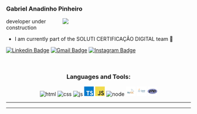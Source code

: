 ### Gabriel Anadinho Pinheiro 
<img align="right" src="https://xtudodaweb.com/wp-content/uploads/2020/06/Tipos-de-Desenvolvedores.png" width="350"/>

developer under construction

- I am currently part of the SOLUTI CERTIFICAÇÂO DIGITAL team 💚

[![Linkedin Badge](https://img.shields.io/badge/gabriel-Anadinho-8257e5?style=flat-square&labelColor=8257e5&logo=linkedin&logoColor=white&link=https://www.linkedin.com/in/gabriel-anadinho-0076921a3/)](https://www.linkedin.com/in/gabriel-anadinho-0076921a3/)
[![Gmail Badge](https://img.shields.io/badge/-gabrielanadinho@gmail.com-8257e5?style=flat-square&labelColor=8257e5&logo=Gmail&logoColor=white&link=mailto:gabrielanadinho@gmail.com)](mailto:gabrielanadinho@gmail.com)
[![Instagram Badge](https://img.shields.io/badge/-@gabriel.anadinho-8257e5?style=flat-square&labelColor=8257e5&logo=instagram&logoColor=white&link=https://www.instagram.com/gabriel.anadinho/)](https://www.instagram.com/gabriel.anadinho/)

<br>
 <h3 align="center" >Languages and Tools:</h3> 

<div align="center">
<img  width="30px" src="https://firebasestorage.googleapis.com/v0/b/resume-7d906.appspot.com/o/200px-HTML5_logo_and_wordmark.svg.png?alt=media&token=5b5b847e-0215-4208-b881-3e197461bcf6" alt="html"/>
<img  width="23px" src="https://firebasestorage.googleapis.com/v0/b/resume-7d906.appspot.com/o/1200px-CSS.3.svg.png?alt=media&token=56014168-0a14-4486-8914-c1a09fb31a20" alt="css"/>
<img  width="23px" src="https://firebasestorage.googleapis.com/v0/b/resume-7d906.appspot.com/o/javascript-logo-E967E87D74-seeklogo.com.png?alt=media&token=81e846f0-6ab1-4731-96e8-f82d7a7964cb" alt="js"/>

<img alt="typescript" width="26px" src="https://raw.githubusercontent.com/github/explore/80688e429a7d4ef2fca1e82350fe8e3517d3494d/topics/typescript/typescript.png" />
<img alt="javascript" width="26px" src="https://raw.githubusercontent.com/github/explore/80688e429a7d4ef2fca1e82350fe8e3517d3494d/topics/javascript/javascript.png" />
<img alt="node" width="26px" src="./img/node.png" />

<img alt="MySQL" width="26px" src="https://raw.githubusercontent.com/github/explore/80688e429a7d4ef2fca1e82350fe8e3517d3494d/topics/mysql/mysql.png" />

<img alt="java" width="26px" src="https://raw.githubusercontent.com/github/explore/80688e429a7d4ef2fca1e82350fe8e3517d3494d/topics/java/java.png" />
<img alt="java" width="26px" src="https://raw.githubusercontent.com/github/explore/80688e429a7d4ef2fca1e82350fe8e3517d3494d/topics/php/php.png" />
</div>

----

<div align="center">
<div>

 <!-- [![Top Langs](https://github-readme-stats.vercel.app/api/top-langs/?username=Anadinho&layout=compact)](https://github.com/anuraghazra/github-readme-stats) -->
</div>

<!-- ![Anurag's GitHub stats](https://github-readme-stats.vercel.app/api?username=anadinho&theme=dark&show_icons=true) -->

</div>

----
